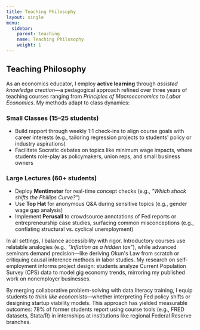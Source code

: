 ```yaml
---
title: Teaching Philosophy
layout: single
menu:
  sidebar:
    parent: teaching
    name: Teaching Philosophy
    weight: 1
---
```


## Teaching Philosophy

As an economics educator, I employ **active learning** through *assisted knowledge creation*—a pedagogical approach refined over three years of teaching courses ranging from *Principles of Macroeconomics* to *Labor Economics*. My methods adapt to class dynamics:

### Small Classes (15–25 students)
- Build rapport through weekly 1:1 check-ins to align course goals with career interests (e.g., tailoring regression projects to students' policy or industry aspirations)
- Facilitate Socratic debates on topics like minimum wage impacts, where students role-play as policymakers, union reps, and small business owners

### Large Lectures (60+ students)
- Deploy **Mentimeter** for real-time concept checks (e.g., *"Which shock shifts the Phillips Curve?"*)
- Use **Top Hat** for anonymous Q&A during sensitive topics (e.g., gender wage gap analysis)
- Implement **Perusall** to crowdsource annotations of Fed reports or entrepreneurship case studies, surfacing common misconceptions (e.g., conflating structural vs. cyclical unemployment)

In all settings, I balance accessibility with rigor. Introductory courses use relatable analogies (e.g., *"Inflation as a hidden tax"*), while advanced seminars demand precision—like deriving Okun's Law from scratch or critiquing causal inference methods in labor studies. My research on self-employment informs project design: students analyze Current Population Survey (CPS) data to model gig economy trends, mirroring my published work on nonemployer businesses.

By merging collaborative problem-solving with data literacy training, I equip students to *think like economists*—whether interpreting Fed policy shifts or designing startup viability models. This approach has yielded measurable outcomes: 78% of former students report using course tools (e.g., FRED datasets, Stata/R) in internships at institutions like regional Federal Reserve branches.
